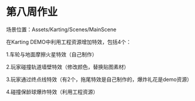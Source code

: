 # 第八周作业
场景位置：Assets/Karting/Scenes/MainScene

在Karting DEMO中利用工程资源增加特效，包括4个：

1.车轮与地面摩擦火星特效（自己制作）

2.玩家碰撞轨道墙壁特效（修改颜色，替换贴图素材）

3.玩家通过终点线特效（有2个，拖尾特效是自己制作的，爆炸礼花是demo资源）

4.碰撞保龄球爆炸特效（利用工程资源）
